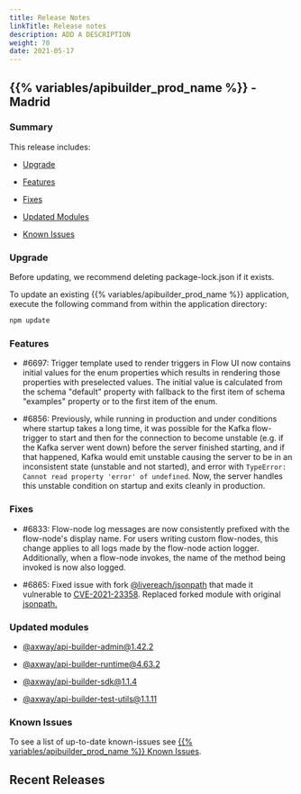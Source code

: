 ```yaml
---
title: Release Notes
linkTitle: Release notes
description: ADD A DESCRIPTION
weight: 70
date: 2021-05-17
---
```


## {{% variables/apibuilder_prod_name %}} - Madrid

### Summary

This release includes:

* [Upgrade](#upgrade)

* [Features](#features)

* [Fixes](#fixes)

* [Updated Modules](#updated-modules)

* [Known Issues](#known-issues)

### Upgrade

Before updating, we recommend deleting package-lock.json if it exists.

To update an existing {{% variables/apibuilder_prod_name %}} application, execute the following command from within the application directory:

```bash
npm update
```

### Features

* #6697: Trigger template used to render triggers in Flow UI now contains initial values for the enum properties which results in rendering those properties with preselected values. The initial value is calculated from the schema "default" property with fallback to the first item of schema "examples" property or to the first item of the enum.

* #6856: Previously, while running in production and under conditions where startup takes a long time, it was possible for the Kafka flow-trigger to start and then for the connection to become unstable (e.g. if the Kafka server went down) before the server finished starting, and if that happened, Kafka would emit unstable causing the server to be in an inconsistent state (unstable and not started), and error with `TypeError: Cannot read property 'error' of undefined`. Now, the server handles this unstable condition on startup and exits cleanly in production.

### Fixes

* #6833: Flow-node log messages are now consistently prefixed with the flow-node's display name. For users writing custom flow-nodes, this change applies to all logs made by the flow-node action logger. Additionally, when a flow-node invokes, the name of the method being invoked is now also logged.

* #6865: Fixed issue with fork [@livereach/jsonpath](https://www.npmjs.com/package/@livereach/jsonpath) that made it vulnerable to [CVE-2021-23358](https://nvd.nist.gov/vuln/detail/CVE-2021-23358). Replaced forked module with original [jsonpath.](https://www.npmjs.com/package/jsonpath)

### Updated modules

* [@axway/api-builder-admin@1.42.2](https://www.npmjs.com/package/@axway/api-builder-admin/v/1.42.2)

* [@axway/api-builder-runtime@4.63.2](https://www.npmjs.com/package/@axway/api-builder-runtime/v/4.63.2)

* [@axway/api-builder-sdk@1.1.4](https://www.npmjs.com/package/@axway/api-builder-sdk/v/1.1.4)

* [@axway/api-builder-test-utils@1.1.11](https://www.npmjs.com/package/@axway/api-builder-test-utils/v/1.1.11)

### Known Issues

To see a list of up-to-date known-issues see [{{% variables/apibuilder_prod_name %}} Known Issues](/docs/known_issues/).

## Recent Releases
